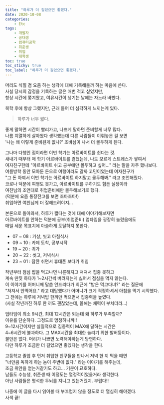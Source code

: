 ```yaml
---
title: "하루가 더 길었으면 좋겠다."
date: 2020-10-08
categories:
    - Etc
tags:
    - 개발자
    - 공대생
    - 컴퓨터공학
    - 취준생
    - 취업
    - 대학생
toc: true
toc_sticky: true
toc_label: "하루가 더 길었으면 좋겠다."
---
```

머리도 식힐 겸 요즘 하는 생각에 대해 기록해둘까 하는 마음에 쓴다.  
사실 당시의 감정을 기록하는 글은 매번 적고 싶었지만,  
항상 시간에 쫒겨왔고, 여유시간이 생기는 날에는 자느라 바빴다.  
  
복학 후에 항상 그랬지만, 근래 들어 더 심각하게 느끼는게 있다.  

> 하루가 너무 짧다.

좋게 말하면 시간이 빨리가고, 나쁘게 말하면 준비할게 너무 많다.  
나름 치열하게 살아왔다 생각했는데 다른 사람들이 이뤄놓은 걸 보면  
'나는 왜 이렇게 준비된게 없나?' 조바심이 나서 더 몰두하게 된다.  
  
그나마 다행인 점이라면 이번 학기는 아르바이트를 쉰다는 것.  
새내기 때부터 매 학기 아르바이트를 겸했는데, 나도 모르게 스트레스가 쌓여서  
여자친구한테 "아르바이트 쉬고 공부에만 몰두하고 싶어..." 라는 말을 자주 했나보다.  
여름방학 동안 모아둔 돈으로 여행이라도 갈까 고민이었는데 여자친구가  
"그 돈 아껴서 이번 학기는 아르바이트 하지말고 몰두해봐." 라고 조언해줬다.  
코로나 덕분에 여행도 못가고, 아르바이트를 구하기도 힘든 실정이라  
여친님의 조언대로 취업준비에만 몰두해보기로 했다.  
(덕분에 요즘 통장잔고를 보면 조마조마!)  
취업하면 여친님께 더 잘해드려야지...  
  
본론으로 돌아와서, 하루가 짧다는 것에 대해 이야기해보자면  
아르바이트를 안하는 덕분에 공부(취업준비) 업타임을 굉장히 늘렸음에도  
매일 세운 목표치에 아슬하게 도달하지 못한다.  
  
- 07 ~ 08 : 기상, 씻고 아침식사
- 09 ~ 10 : 카페 도착, 공부시작
- 19 ~ 20 : 귀가
- 20 ~ 22 : 씻고, 저녁식사
- 23 ~ 01 : 잠깐 쉬면서 휴대폰 보다가 취침

작년부터 점심 밥을 먹고나면 나른해지고 쳐져서 집중 못하고  
계속 딴짓 하다가 1~2시간씩 버려지는게 싫어서 점심을 먹지 않는다.  
이 이야기를 어머니께 말씀 안드리다가 최근에 "밥은 먹고다녀?" 라는 질문에  
"쳐져서 안먹어요." 라고 대답했다가 어머니가 크게 걱정하셔서 아침을 먹기 시작했다.  
그 전에는 하루에 저녁밥 한끼만 먹으면서 집중력을 높였다.  
(사실 작년까진 하루 한 끼도 괜찮았는데, 올해는 체력이 부치더라...)  
  
업타임이 최소 9시간, 최대 12시간은 되는데 왜 하루가 부족할까?  
이유를 단순하다. 그정도로 멍청하니까!!  
9~12시간이지만 실질적으로 집중력이 MAX에 달하는 시간은  
4~6시간에 불과하다. 그 MAX시간을 최대한 늘리기 위한 발버둥이다.  
불만은 없다. 머리가 나쁘면 노력해야하는게 당연하다.  
다만 하루가 조금만 더 길었으면 좋겠다는 생각을 한다.
  
고등학교 졸업 후 먼저 취업한 친구들을 만나서 저녁 한 끼 먹을 때면  
"너만큼 독하게 하는 놈이 주변에 없다." 라는 이야기를 해주는데,  
조금 위안을 얻는거같기도 하고... 기분이 묘호하다.  
남들도 수능생, 취준생 때 이정도는 열정적이었을거라 생각한다.  
아닌 사람들은 명석한 두뇌를 지니고 있는거겠지. 부럽다!!  
  
나중에 이 글을 다시 읽어볼 때 부끄럽지 않을 정도로 더 열심히 해야겠다.  
사색 끝!